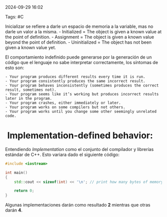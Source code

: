 2024-09-29 16:02

Tags: #C

Inicializar se refiere a darle un espacio de memoria a la variable, mas no darle un valor a la misma. 
	- Initialized = The object is given a known value at the point of definition.
	- Assignment = The object is given a known value beyond the point of definition.
	- Uninitialized = The object has not been given a known value yet.

El comportamiento indefinido puede generarse por la generación de un código que el lenguaje no sabe interpretar correctamente, los síntomas de esto son:

	- Your program produces different results every time it is run.
	- Your program consistently produces the same incorrect result.
	- Your program behaves inconsistently (sometimes produces the correct result, sometimes not).
	- Your program seems like it’s working but produces incorrect results later in the program.
	- Your program crashes, either immediately or later.
	- Your program works on some compilers but not others.
	- Your program works until you change some other seemingly unrelated code.

#  Implementation-defined behavior:
Entendiendo _Implementation_ como el conjunto del compilador y librerías estándar de C++. Esto variara dado el siguiente código:

```C++
#include <iostream>

int main()
{
	std::cout << sizeof(int) << '\n'; // print how many bytes of memory an int value takes

	return 0;
}
```

Algunas implementaciones darán como resultado **2** mientras que otras darán **4**.
